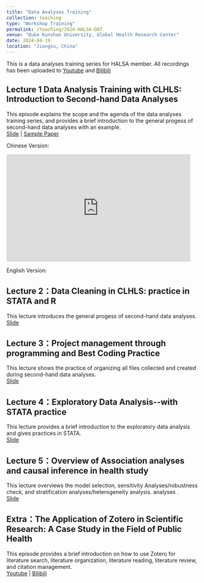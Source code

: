 ```yaml
---
title: "Data Analyses Training"
collection: teaching
type: "Workshop Training"
permalink: /teaching/2024-HALSA-DAT
venue: "Duke Kunshan University, Global Health Research Center"
date: 2024-04-19
location: "Jiangsu, China"
---
```


This is a data analyses training series for HALSA member. All recordings has been uploaded to [Youtube](https://www.youtube.com/watch?v=MozUVVRemBo&list=PLWd2WHxexdTsEfptlmAl-qIeGLjEoKnNL) and [Bilibili](https://space.bilibili.com/12863665/channel/seriesdetail?sid=4379693&ctype=0)

## Lecture 1 Data Analysis Training with CLHLS: Introduction to Second-hand Data Analyses
This episode explains the scope and the agenda of the data analyses training series, and provides a brief introduction to the general progess of second-hand data analyses with an example.  
[Slide](https://github.com/Xian152/xian152.github.io/blob/master/_teaching/DAT%20with%20CLHLS-S1-Introduction%20to%20Second-hand%20Data%20Analyses%20.pptx) | [Sample Paper](https://www.sciencedirect.com/science/article/pii/S2468266718301440)

Chinese Version:
<iframe width="480" height="280" src="https://www.youtube.com/embed/watch?v=UMjmJW0QYa4" frameborder="0" allow="accelerometer; autoplay; clipboard-write; encrypted-media; gyroscope; picture-in-picture" allowfullscreen></iframe>

English Version:

## Lecture 2：Data Cleaning in CLHLS: practice in STATA and R
This lecture introduces the general progess of second-hand data analyses.  
[Slide](https://github.com/Xian152/xian152.github.io/blob/master/_teaching/Data%20Cleaning%20in%20CLHLS%20practice%20in%20STATA%20and%20R.pptx)

## Lecture 3：Project management through programming and Best Coding Practice
This lecture shows the practice of organizing all files collected and created during second-hand data analyses.  
[Slide](https://github.com/Xian152/xian152.github.io/blob/master/_teaching/Project%20management%20through%20programming%20and%20Best%20Coding%20Practice.pptx)

## Lecture 4：Exploratory Data Analysis--with STATA practice
This lecture provides a brief introduction to the exploratory data analysis and gives practices in STATA.  
[Slide](https://github.com/Xian152/xian152.github.io/blob/master/_teaching/Project%20management%20through%20programming%20and%20Best%20Coding%20Practice.pptx)

## Lecture 5：Overview of Association analyses and causal inference in health study
This lecture overviews the model selection, sensitivity Analyses/robustness check, and stratification analyses/heterogeneity analysis. 
 analyses .  
[Slide](https://github.com/Xian152/xian152.github.io/blob/master/_teaching/Exploratory%20Data%20Analysis.pptx)

## Extra：The Application of Zotero in Scientific Research: A Case Study in the Field of Public Health
This episode provides a brief introduction on how to use Zotero for literature search, literature organization, literature reading, literature review, and citation management.  
[Youtube](https://www.youtube.com/embed/watch?v=MozUVVRemBo&list=PLWd2WHxexdTsEfptlmAl-qIeGLjEoKnNL) | [Bilibili](https://www.bilibili.com/video/BV1cV4QegEX6/?spm_id_from=333.999.0.0)



